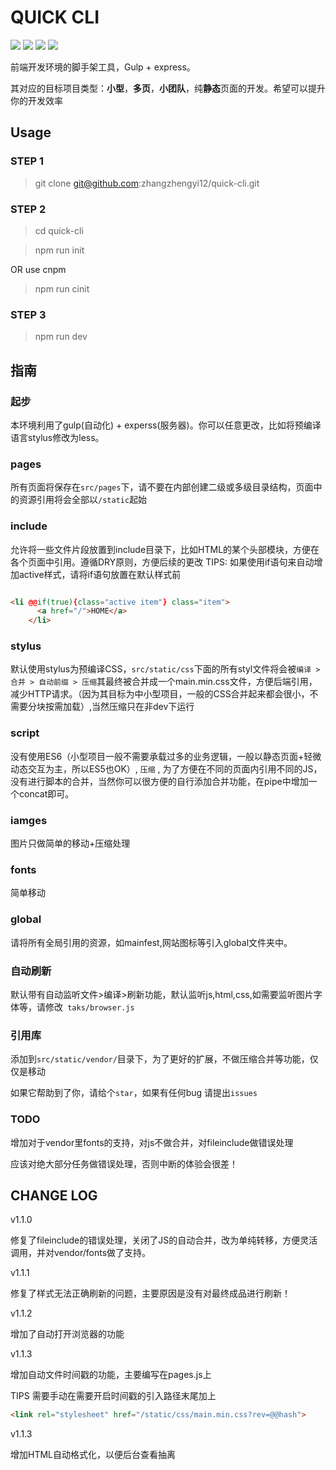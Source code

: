 # QUICK CLI #

<p>
<img src="https://img.shields.io/badge/npm-5.51-green.svg"></img>
<img src="https://img.shields.io/badge/node-v8.9.3-blue.svg"/>
<img src="https://img.shields.io/badge/Power%20By-gulp-red.svg"/>
<img src="https://img.shields.io/apm/l/vim-mode.svg" />
</p>

前端开发环境的脚手架工具，Gulp + express。

其对应的目标项目类型：**小型**，**多页**，**小团队**，纯**静态**页面的开发。希望可以提升你的开发效率

## Usage ##

### STEP 1 ###

> git clone git@github.com:zhangzhengyi12/quick-cli.git

### STEP 2 ###

> cd quick-cli

> npm run init

OR use cnpm 

> npm run cinit

### STEP 3 ###

> npm run dev


## 指南 ##

### 起步 ###

本环境利用了gulp(自动化) + experss(服务器)。你可以任意更改，比如将预编译语言stylus修改为less。

### pages ###

所有页面将保存在`src/pages`下，请不要在内部创建二级或多级目录结构，页面中的资源引用将会全部以`/static`起始

###  include ###

允许将一些文件片段放置到include目录下，比如HTML的某个头部模块，方便在各个页面中引用。遵循DRY原则，方便后续的更改 TIPS: 如果使用if语句来自动增加active样式，请将if语句放置在默认样式前

```html

<li @@if(true){class="active item"} class="item">
      <a href="/">HOME</a>
    </li>

```

### stylus ###

默认使用stylus为预编译CSS，`src/static/css`下面的所有styl文件将会被` 编译 > 合并 > 自动前缀 > 压缩 `其最终被合并成一个main.min.css文件，方便后端引用，减少HTTP请求。（因为其目标为中小型项目，一般的CSS合并起来都会很小，不需要分块按需加载）,当然压缩只在非dev下运行

### script ###

没有使用ES6（小型项目一般不需要承载过多的业务逻辑，一般以静态页面+轻微动态交互为主，所以ES5也OK）, ` 压缩 ` , 为了方便在不同的页面内引用不同的JS，没有进行脚本的合并，当然你可以很方便的自行添加合并功能，在pipe中增加一个concat即可。


### iamges ###

图片只做简单的移动+压缩处理

### fonts ###

简单移动

### global ###

请将所有全局引用的资源，如mainfest,网站图标等引入global文件夹中。

### 自动刷新 ###

默认带有自动监听文件>编译>刷新功能，默认监听js,html,css,如需要监听图片字体等，请修改`  taks/browser.js `

### 引用库 ###

添加到`src/static/vendor/`目录下，为了更好的扩展，不做压缩合并等功能，仅仅是移动


如果它帮助到了你，请给个`star`，如果有任何bug 请提出`issues`


### TODO ###

增加对于vendor里fonts的支持，对js不做合并，对fileinclude做错误处理

应该对绝大部分任务做错误处理，否则中断的体验会很差！


## CHANGE LOG ##

v1.1.0 

修复了fileinclude的错误处理，关闭了JS的自动合并，改为单纯转移，方便灵活调用，并对vendor/fonts做了支持。

v1.1.1

修复了样式无法正确刷新的问题，主要原因是没有对最终成品进行刷新！

v1.1.2

增加了自动打开浏览器的功能

v1.1.3

增加自动文件时间戳的功能，主要编写在pages.js上

TIPS 需要手动在需要开启时间戳的引入路径末尾加上

```html
<link rel="stylesheet" href="/static/css/main.min.css?rev=@@hash">
```

v1.1.3

增加HTML自动格式化，以便后台查看抽离